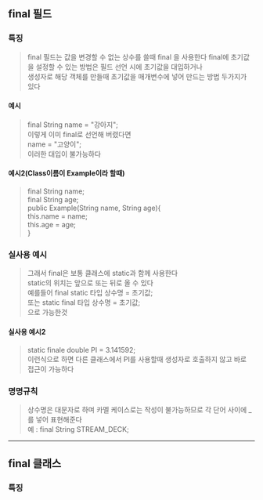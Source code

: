 
## final 필드
### 특징
> final 필드는 값을 변경할 수 없는 상수를 쓸때 final 을 사용한다
> final에 초기값을 설정할 수 있는 방법은 필드 선언 시에 초기값을 대입하거나  
> 생성자로 해당 객체를 만들때 초기값을 매개변수에 넣어 만드는 방법 두가지가 있다

#### 예시
> final String name = "강아지";  
> 이렇게 이미 final로 선언해 버렸다면  
> name = "고양이";  
> 이러한 대입이 불가능하다  

#### 예시2(Class이름이 Example이라 할때)
> final String name;  
> final String age;  
> public Example(String name, String age){   
>  this.name = name;  
>  this.age = age;  
> }

### 실사용 예시
> 그래서 final은 보통 클래스에 static과 함께 사용한다  
> static의 위치는 앞으로 또는 뒤로 올 수 있다  
> 예를들어 final static 타입 상수명 = 초기값;  
> 또는 static final 타입 상수명 = 초기값;  
> 으로 가능한것

#### 실사용 예시2
> static finale double PI = 3.141592;  
> 이런식으로 하면 다른 클래스에서 PI를 사용할때 생성자로 호출하지 않고 바로 접근이 가능하다  

### 명명규칙
> 상수명은 대문자로 하며 카멜 케이스로는 작성이 불가능하므로 각 단어 사이에 \_를 넣어 표현해준다  
> 예 : final String STREAM_DECK;

---

## final 클래스

### 특징
